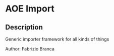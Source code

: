 # AOE Import

## Description

Generic importer framework for all kinds of things

Author: Fabrizio Branca